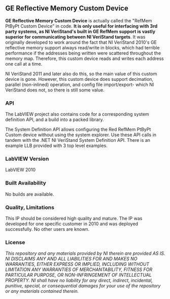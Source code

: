 ## GE Reflective Memory Custom Device ##

**GE Reflective Memory Custom Device** is actually called the "RefMem PtByPt Custom Device" in code. **It is only useful for interfacing with 3rd party systems, as NI VeriStand's built in GE RefMem support is vastly superior for communicating between NI VeriStand targets**. It was originally developed to work around the fact that NI VeriStand 2010's GE reflective memory support always read/write in blocks, which had terrible performance if the addresses being written were scattered throughout the memory map. Therefore, this custom device reads and writes each address one call at a time. 

NI VeriStand 2011 and later also do this, so the main value of this custom device is gone. However, this custom device does support decimation, parallel (non-inlined) operation, and config file import/export- which NI VeriStand does not, so there is still some value.

### API ###

The LabVIEW project also contains code for a corresponding system definition API, and a build into a packed library.

The System Definition API allows configuring the Red RefMem PtByPt Custom device without using the system explorer. Use these API calls in tandem with the .NET NI VeriStand System Definition API. There is an example LLB provided with 3 top level examples.

### LabVIEW Version ###

LabVIEW 2010

### Built Availability ###

No builds are available.

### Quality, Limitations ###

This IP should be considered high quality and mature. The IP was developed for one specific customer in 2010 and was deployed successfully. No other users are known. 

### License ###

*This repository and any materials provided by NI therein are provided AS IS. NI DISCLAIMS ANY AND ALL LIABILITIES FOR AND MAKES NO WARRANTIES, EITHER EXPRESS OR IMPLIED, INCLUDING WITHOUT LIMITATION ANY WARRANTIES OF MERCHANTABILITY, FITNESS FOR  PARTICULAR PURPOSE, OR NON-INFRINGEMENT OF INTELLECTUAL PROPERTY. NI shall have no liability for any direct, indirect, incidental, punitive, special, or consequential damages for your use of the repository or any materials contained therein.*